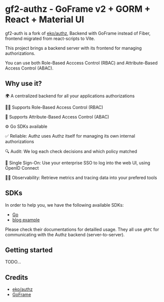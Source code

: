 # gf2-authz - GoFrame v2 + GORM + React + Material UI

gf2-auth is a fork of [eko/authz](https://github.com/eko/authz), Backend with GoFrame instead of Fiber, frontend migrated from react-scripts to Vite.

This project brings a backend server with its frontend for managing authorizations.

You can use both Role-Based Acccess Control (RBAC) and Attribute-Based Access Control (ABAC).

## Why use it?

🌍  A centralized backend for all your applications authorizations

🙋‍♂️  Supports Role-Based Access Control (RBAC)

📌  Supports Attribute-Based Access Control (ABAC)

⚙️   Go SDKs available

✅  Reliable: Authz uses Authz itself for managing its own internal authorizations

🔍  Audit: We log each check decisions and which policy matched

🔐  Single Sign-On: Use your enterprise SSO to log into the web UI, using OpenID Connect

🕵️‍♂️  Observability: Retrieve metrics and tracing data into your prefered tools


## SDKs

In order to help you, we have the following available SDKs:

- [Go](https://github.com/vulcangz/gf2-authz/tree/main/pkg/sdk)
- [blog example](https://github.com/vulcangz/gf2-authz/tree/main/examples/blog)

Please check their documentations for detailled usage. They all use `gRPC` for communicating with the Authz backend (server-to-server).

## Getting started
TODO...

## Credits

- [eko/authz](https://github.com/eko/authz)
- [GoFrame](https://github.com/gogf/gf)
